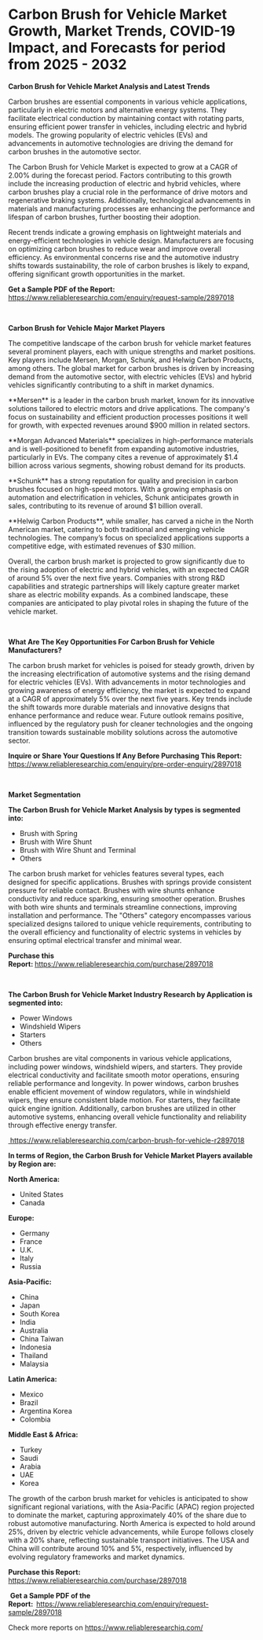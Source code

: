 <p><h1>Carbon Brush for Vehicle Market Growth, Market Trends, COVID-19 Impact, and Forecasts for period from 2025 - 2032</h1></p><p><strong>Carbon Brush for Vehicle Market Analysis and Latest Trends</strong></p>
<p><p>Carbon brushes are essential components in various vehicle applications, particularly in electric motors and alternative energy systems. They facilitate electrical conduction by maintaining contact with rotating parts, ensuring efficient power transfer in vehicles, including electric and hybrid models. The growing popularity of electric vehicles (EVs) and advancements in automotive technologies are driving the demand for carbon brushes in the automotive sector.</p><p>The Carbon Brush for Vehicle Market is expected to grow at a CAGR of 2.00% during the forecast period. Factors contributing to this growth include the increasing production of electric and hybrid vehicles, where carbon brushes play a crucial role in the performance of drive motors and regenerative braking systems. Additionally, technological advancements in materials and manufacturing processes are enhancing the performance and lifespan of carbon brushes, further boosting their adoption.</p><p>Recent trends indicate a growing emphasis on lightweight materials and energy-efficient technologies in vehicle design. Manufacturers are focusing on optimizing carbon brushes to reduce wear and improve overall efficiency. As environmental concerns rise and the automotive industry shifts towards sustainability, the role of carbon brushes is likely to expand, offering significant growth opportunities in the market.</p></p>
<p><strong>Get a Sample PDF of the Report:&nbsp;</strong> <a href="https://www.reliableresearchiq.com/enquiry/request-sample/2897018?utm_campaign=2292&utm_medium=2&utm_source=Github&utm_content=ia&utm_term=15032025&utm_id=carbon-brush-for-vehicle">https://www.reliableresearchiq.com/enquiry/request-sample/2897018</a></p>
<p>&nbsp;</p>
<p><strong>Carbon Brush for Vehicle Major Market Players</strong></p>
<p><p>The competitive landscape of the carbon brush for vehicle market features several prominent players, each with unique strengths and market positions. Key players include Mersen, Morgan, Schunk, and Helwig Carbon Products, among others. The global market for carbon brushes is driven by increasing demand from the automotive sector, with electric vehicles (EVs) and hybrid vehicles significantly contributing to a shift in market dynamics.</p><p>**Mersen** is a leader in the carbon brush market, known for its innovative solutions tailored to electric motors and drive applications. The company's focus on sustainability and efficient production processes positions it well for growth, with expected revenues around $900 million in related sectors.</p><p>**Morgan Advanced Materials** specializes in high-performance materials and is well-positioned to benefit from expanding automotive industries, particularly in EVs. The company cites a revenue of approximately $1.4 billion across various segments, showing robust demand for its products.</p><p>**Schunk** has a strong reputation for quality and precision in carbon brushes focused on high-speed motors. With a growing emphasis on automation and electrification in vehicles, Schunk anticipates growth in sales, contributing to its revenue of around $1 billion overall.</p><p>**Helwig Carbon Products**, while smaller, has carved a niche in the North American market, catering to both traditional and emerging vehicle technologies. The company’s focus on specialized applications supports a competitive edge, with estimated revenues of $30 million.</p><p>Overall, the carbon brush market is projected to grow significantly due to the rising adoption of electric and hybrid vehicles, with an expected CAGR of around 5% over the next five years. Companies with strong R&D capabilities and strategic partnerships will likely capture greater market share as electric mobility expands. As a combined landscape, these companies are anticipated to play pivotal roles in shaping the future of the vehicle market.</p></p>
<p>&nbsp;</p>
<p><strong>What Are The Key Opportunities For Carbon Brush for Vehicle Manufacturers?</strong></p>
<p><p>The carbon brush market for vehicles is poised for steady growth, driven by the increasing electrification of automotive systems and the rising demand for electric vehicles (EVs). With advancements in motor technologies and growing awareness of energy efficiency, the market is expected to expand at a CAGR of approximately 5% over the next five years. Key trends include the shift towards more durable materials and innovative designs that enhance performance and reduce wear. Future outlook remains positive, influenced by the regulatory push for cleaner technologies and the ongoing transition towards sustainable mobility solutions across the automotive sector.</p></p>
<p><strong>Inquire or Share Your Questions If Any Before Purchasing This Report:</strong> <a href="https://www.reliableresearchiq.com/enquiry/pre-order-enquiry/2897018?utm_campaign=2292&utm_medium=2&utm_source=Github&utm_content=ia&utm_term=15032025&utm_id=carbon-brush-for-vehicle">https://www.reliableresearchiq.com/enquiry/pre-order-enquiry/2897018</a></p>
<p>&nbsp;</p>
<p><strong>Market Segmentation</strong></p>
<p><strong>The Carbon Brush for Vehicle Market Analysis by types is segmented into:</strong></p>
<p><ul><li>Brush with Spring</li><li>Brush with Wire Shunt</li><li>Brush with Wire Shunt and Terminal</li><li>Others</li></ul></p>
<p><p>The carbon brush market for vehicles features several types, each designed for specific applications. Brushes with springs provide consistent pressure for reliable contact. Brushes with wire shunts enhance conductivity and reduce sparking, ensuring smoother operation. Brushes with both wire shunts and terminals streamline connections, improving installation and performance. The "Others" category encompasses various specialized designs tailored to unique vehicle requirements, contributing to the overall efficiency and functionality of electric systems in vehicles by ensuring optimal electrical transfer and minimal wear.</p></p>
<p><strong>Purchase this Report:&nbsp;</strong><a href="https://www.reliableresearchiq.com/purchase/2897018?utm_campaign=2292&utm_medium=2&utm_source=Github&utm_content=ia&utm_term=15032025&utm_id=carbon-brush-for-vehicle">https://www.reliableresearchiq.com/purchase/2897018</a></p>
<p>&nbsp;</p>
<p><strong>The Carbon Brush for Vehicle Market Industry Research by Application is segmented into:</strong></p>
<p><ul><li>Power Windows</li><li>Windshield Wipers</li><li>Starters</li><li>Others</li></ul></p>
<p><p>Carbon brushes are vital components in various vehicle applications, including power windows, windshield wipers, and starters. They provide electrical conductivity and facilitate smooth motor operations, ensuring reliable performance and longevity. In power windows, carbon brushes enable efficient movement of window regulators, while in windshield wipers, they ensure consistent blade motion. For starters, they facilitate quick engine ignition. Additionally, carbon brushes are utilized in other automotive systems, enhancing overall vehicle functionality and reliability through effective energy transfer.</p></p>
<p><a href="https://www.reliableresearchiq.com/carbon-brush-for-vehicle-r2897018?utm_campaign=2292&utm_medium=2&utm_source=Github&utm_content=ia&utm_term=15032025&utm_id=carbon-brush-for-vehicle">&nbsp;https://www.reliableresearchiq.com/carbon-brush-for-vehicle-r2897018</a></p>
<p><strong>In terms of Region, the Carbon Brush for Vehicle Market Players available by Region are:</strong></p>
<p>
    <p> <strong> North America: </strong>
        <ul>
            <li>United States</li>
            <li>Canada</li>
        </ul>
        </p> 
    <p> <strong> Europe: </strong>
        <ul>
            <li>Germany</li>
            <li>France</li>
            <li>U.K.</li>
            <li>Italy</li>
            <li>Russia</li>
        </ul>
        </p> 
    <p> <strong> Asia-Pacific: </strong>
        <ul>
            <li>China</li>
            <li>Japan</li>
            <li>South Korea</li>
            <li>India</li>
            <li>Australia</li>
            <li>China Taiwan</li>
            <li>Indonesia</li>
            <li>Thailand</li>
            <li>Malaysia</li>
        </ul>
        </p> 
    <p> <strong> Latin America: </strong>
        <ul>
            <li>Mexico</li>
            <li>Brazil</li>
            <li>Argentina Korea</li>
            <li>Colombia</li>
        </ul>
        </p> 
    <p> <strong> Middle East & Africa: </strong>
        <ul>
            <li>Turkey</li>
            <li>Saudi</li>
            <li>Arabia</li>
            <li>UAE</li>
            <li>Korea</li>
        </ul>
    </p>
    </p>
<p><p>The growth of the carbon brush market for vehicles is anticipated to show significant regional variations, with the Asia-Pacific (APAC) region projected to dominate the market, capturing approximately 40% of the share due to robust automotive manufacturing. North America is expected to hold around 25%, driven by electric vehicle advancements, while Europe follows closely with a 20% share, reflecting sustainable transport initiatives. The USA and China will contribute around 10% and 5%, respectively, influenced by evolving regulatory frameworks and market dynamics.</p></p>
<p><strong>Purchase this Report: </strong><a href="https://www.reliableresearchiq.com/purchase/2897018?utm_campaign=2292&utm_medium=2&utm_source=Github&utm_content=ia&utm_term=15032025&utm_id=carbon-brush-for-vehicle">https://www.reliableresearchiq.com/purchase/2897018</a></p>
<p>&nbsp;<strong>Get a Sample PDF of the Report:&nbsp;&nbsp;</strong><a href="https://www.reliableresearchiq.com/enquiry/request-sample/2897018?utm_campaign=2292&utm_medium=2&utm_source=Github&utm_content=ia&utm_term=15032025&utm_id=carbon-brush-for-vehicle">https://www.reliableresearchiq.com/enquiry/request-sample/2897018</a></p>
<p><strong></strong></p>
<p>Check more reports on <a href="https://www.reliableresearchiq.com/?utm_campaign=2292&utm_medium=2&utm_source=Github&utm_content=ia&utm_term=15032025&utm_id=carbon-brush-for-vehicle">https://www.reliableresearchiq.com/</a></p>